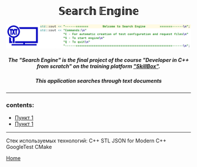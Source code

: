 <a id="home"></a>
<h1 align="center"> 𝕊𝕖𝕒𝕣𝕔𝕙 𝔼𝕟𝕘𝕚𝕟𝕖 </h1>

[![](intro.png)](https://github.com/shurk4/SearchEngine "Search Engine")

<h5 align="center"> The "Search Engine" is the final project of the course "Developer in C++ from scratch" on the training platform <a href="https://go.skillbox.ru/"> "SkillBox"</a>. </h5>
<h5 align="center">This application searches through text documents</h5>


---

### contents:
* [Пункт 1](#a1) 
* [Пункт 1](#a1)

---
Стек используемых технологий:
C++
STL
JSON for Modern C++
GoogleTest
CMake



[Home](#home)
